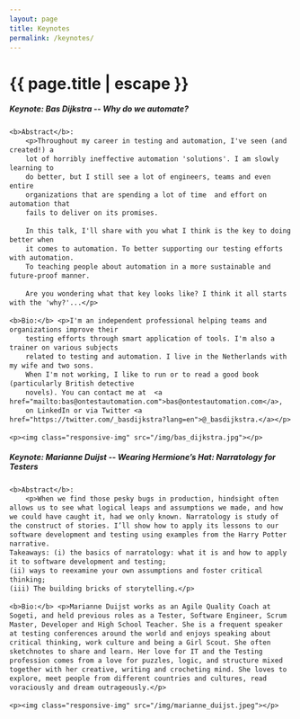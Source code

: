 ```yaml
---
layout: page
title: Keynotes
permalink: /keynotes/
---
```


<h1 class="page-title">{{ page.title | escape }}</h1>

<div class="section">
	<h5><a id="keynote1">Keynote: Bas Dijkstra -- <i>Why do we automate?</i></a></h5>

    <b>Abstract</b>:
		<p>Throughout my career in testing and automation, I've seen (and created!) a
		lot of horribly ineffective automation 'solutions'. I am slowly learning to
		do better, but I still see a lot of engineers, teams and even entire
		organizations that are spending a lot of time  and effort on automation that
		fails to deliver on its promises.

		In this talk, I'll share with you what I think is the key to doing better when
		it comes to automation. To better supporting our testing efforts with automation.
		To teaching people about automation in a more sustainable and future-proof manner.

		Are you wondering what that key looks like? I think it all starts with the 'why?'...</p>

	<b>Bio:</b> <p>I'm an independent professional helping teams and organizations improve their
		testing efforts through smart application of tools. I'm also a trainer on various subjects
		related to testing and automation. I live in the Netherlands with my wife and two sons.
		When I'm not working, I like to run or to read a good book (particularly British detective
		novels). You can contact me at  <a href="mailto:bas@ontestautomation.com">bas@ontestautomation.com</a>,
		on LinkedIn or via Twitter <a href="https://twitter.com/_basdijkstra?lang=en">@_basdijkstra.</a></p>

	<p><img class="responsive-img" src="/img/bas_dijkstra.jpg"></p>
</div>

<div class="divider"></div>

<div class="section">
	<h5><a id="keynote2">Keynote: Marianne Duijst -- <i>Wearing Hermione’s Hat: Narratology for Testers</i></a></h5>

    <b>Abstract</b>:
		<p>When we find those pesky bugs in production, hindsight often allows us to see what logical leaps and assumptions we made, and how we could have caught it, had we only known. Narratology is study of the construct of stories. I’ll show how to apply its lessons to our software development and testing using examples from the Harry Potter narrative.
    Takeaways: (i) the basics of narratology: what it is and how to apply it to software development and testing;
    (ii) ways to reexamine your own assumptions and foster critical thinking;
    (iii) The building bricks of storytelling.</p>

	<b>Bio:</b> <p>Marianne Duijst works as an Agile Quality Coach at Sogeti, and held previous roles as a Tester, Software Engineer, Scrum Master, Developer and High School Teacher. She is a frequent speaker at testing conferences around the world and enjoys speaking about critical thinking, work culture and being a Girl Scout. She often sketchnotes to share and learn. Her love for IT and the Testing profession comes from a love for puzzles, logic, and structure mixed together with her creative, writing and crocheting mind. She loves to explore, meet people from different countries and cultures, read voraciously and dream outrageously.</p>

	<p><img class="responsive-img" src="/img/marianne_duijst.jpeg"></p>
</div>
